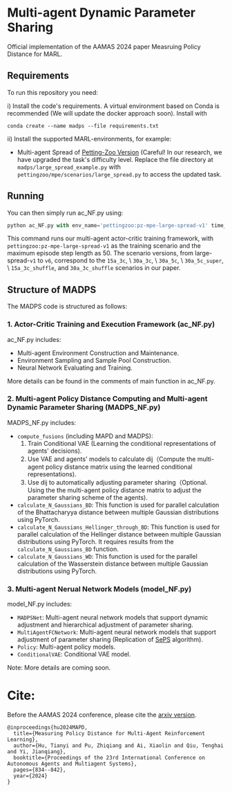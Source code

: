 # Multi-agent Dynamic Parameter Sharing

Official implementation of the AAMAS 2024 paper Measruing Policy Distance for MARL.

## Requirements

To run this repository you need:

i) Install the code's requirements. A virtual environment based on Conda is recommended (We will update the docker approach soon). Install with 
```setup
conda create --name madps --file requirements.txt
```
ii) Install the supported MARL-environments, for example:
- Multi-agent Spread of [Petting-Zoo Version](https://github.com/semitable/PettingZoo)
(Careful! In our research, we have upgraded the task's difficulty level. Replace the file directory at `madps/large_spread_example.py` with `pettingzoo/mpe/scenarios/large_spread.py` to access the updated task.



## Running

You can then simply run ac_NF.py using:
```python
python ac_NF.py with env_name='pettingzoo:pz-mpe-large-spread-v1' time_limit=50
```
This command runs our multi-agent actor-critic training framework, with `pettingzoo:pz-mpe-large-spread-v1` as the training scenario and the maximum episode step length as 50. The scenario versions, from large-spread-`v1` to `v6`, correspond to the `15a_3c`, \ `30a_3c`, \  `30a_5c`, \ `30a_5c_super`, \ `15a_3c_shuffle`, and  `30a_3c_shuffle` scenarios in our paper.




## Structure of MADPS
The MADPS code is structured as follows:
### 1. Actor-Critic Training and Execution Framework (ac_NF.py)

ac_NF.py includes:
- Multi-agent Environment Construction and Maintenance.
- Environment Sampling and Sample Pool Construction.
- Neural Network Evaluating and Training.

More details can be found in the comments of main function in ac_NF.py.

### 2. Multi-agent Policy Distance Computing and Multi-agent Dynamic Parameter Sharing (MADPS_NF.py)

MADPS_NF.py includes:

- `compute_fusions` (including MAPD and MADPS):
    1. Train Conditional VAE (Learning the conditional representations of agents' decisions).
    2. Use VAE and agents' models to calculate dij（Compute the multi-agent policy distance matrix using the learned conditional representations).
    3. Use dij to automatically adjusting parameter sharing（Optional. Using the the multi-agent policy distance matrix to adjust the parameter sharing scheme of the agents).
- `calculate_N_Gaussians_BD`: This function is used for parallel calculation of the Bhattacharyya distance between multiple Gaussian distributions using PyTorch.
- `calculate_N_Gaussians_Hellinger_through_BD`: This function is used for parallel calculation of the Hellinger distance between multiple Gaussian distributions using PyTorch. It requires results from the `calculate_N_Gaussians_BD` function.
- `calculate_N_Gaussians_WD`: This function is used for the parallel calculation of the Wasserstein distance between multiple Gaussian distributions using PyTorch.

### 3. Multi-agent Nerual Network Models (model_NF.py)

model_NF.py includes:
- `MADPSNet`: Multi-agent neural network models that support dynamic adjustment and hierarchical adjustment of parameter sharing.
- `MultiAgentFCNetwork`: Multi-agent neural network models that support adjustment of parameter sharing (Replication of [SePS](https://proceedings.mlr.press/v139/christianos21a/christianos21a.pdf) algorithm).
- `Policy`: Multi-agent policy models.
- `ConditionalVAE`: Conditional VAE model.

Note: More details are coming soon.

# Cite:

Before the AAMAS 2024 conference, please cite the [arxiv version](https://arxiv.org/pdf/2401.11257.pdf).
```
@inproceedings{hu2024MAPD,
  title={Measuring Policy Distance for Multi-Agent Reinforcement Learning},
  author={Hu, Tianyi and Pu, Zhiqiang and Ai, Xiaolin and Qiu, Tenghai and Yi, Jianqiang},
  booktitle={Proceedings of the 23rd International Conference on Autonomous Agents and Multiagent Systems},
  pages={834--842},
  year={2024}
}
```
